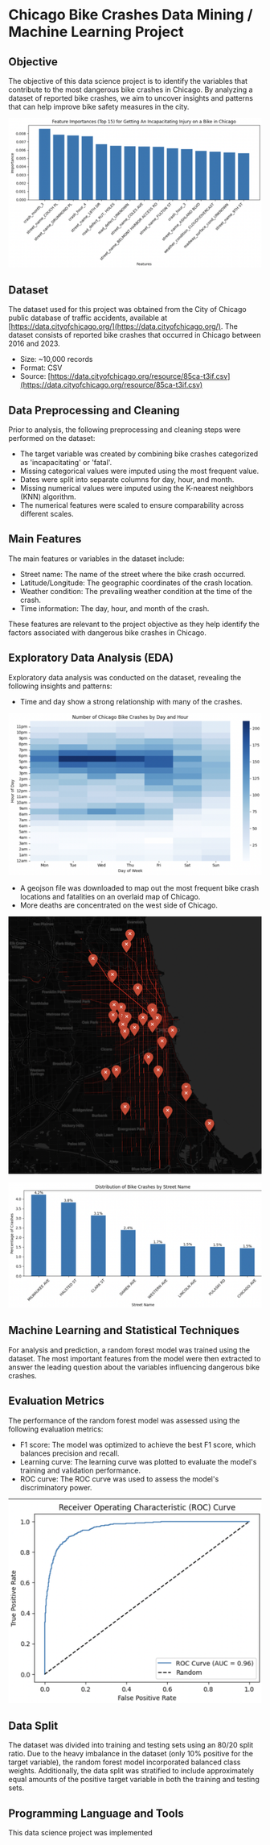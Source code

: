 # Chicago Bike Crashes Data Mining / Machine Learning Project

## Objective

The objective of this data science project is to identify the variables that contribute to the most dangerous bike crashes in Chicago. By analyzing a dataset of reported bike crashes, we aim to uncover insights and patterns that can help improve bike safety measures in the city.

![Feature Importances](images/feature_importances.png)

## Dataset

The dataset used for this project was obtained from the City of Chicago public database of traffic accidents, available at [https://data.cityofchicago.org/](https://data.cityofchicago.org/). The dataset consists of reported bike crashes that occurred in Chicago between 2016 and 2023.

- Size: ~10,000 records
- Format: CSV
- Source: [https://data.cityofchicago.org/resource/85ca-t3if.csv](https://data.cityofchicago.org/resource/85ca-t3if.csv)

## Data Preprocessing and Cleaning

Prior to analysis, the following preprocessing and cleaning steps were performed on the dataset:

- The target variable was created by combining bike crashes categorized as 'incapacitating' or 'fatal'.
- Missing categorical values were imputed using the most frequent value.
- Dates were split into separate columns for day, hour, and month.
- Missing numerical values were imputed using the K-nearest neighbors (KNN) algorithm.
- The numerical features were scaled to ensure comparability across different scales.

## Main Features

The main features or variables in the dataset include:

- Street name: The name of the street where the bike crash occurred.
- Latitude/Longitude: The geographic coordinates of the crash location.
- Weather condition: The prevailing weather condition at the time of the crash.
- Time information: The day, hour, and month of the crash.

These features are relevant to the project objective as they help identify the factors associated with dangerous bike crashes in Chicago.

## Exploratory Data Analysis (EDA)

Exploratory data analysis was conducted on the dataset, revealing the following insights and patterns:

- Time and day show a strong relationship with many of the crashes.

![Bike Crashes by Day and Hour](images/bike_crashes_day_hour.png)

- A geojson file was downloaded to map out the most frequent bike crash locations and fatalities on an overlaid map of Chicago.
- More deaths are concentrated on the west side of Chicago.

![Chicago Bike Crashes and Deaths](images/chicago_bike_crashes_and_deaths.png)

![Bike Crash Street](images/bike_crash_street.png)

## Machine Learning and Statistical Techniques

For analysis and prediction, a random forest model was trained using the dataset. The most important features from the model were then extracted to answer the leading question about the variables influencing dangerous bike crashes.

## Evaluation Metrics

The performance of the random forest model was assessed using the following evaluation metrics:

- F1 score: The model was optimized to achieve the best F1 score, which balances precision and recall.
- Learning curve: The learning curve was plotted to evaluate the model's training and validation performance.
- ROC curve: The ROC curve was used to assess the model's discriminatory power.

![ROC Curve](images/ROC.png)

## Data Split

The dataset was divided into training and testing sets using an 80/20 split ratio. Due to the heavy imbalance in the dataset (only 10% positive for the target variable), the random forest model incorporated balanced class weights. Additionally, the data split was stratified to include approximately equal amounts of the positive target variable in both the training and testing sets.

## Programming Language and Tools

This data science project was implemented

